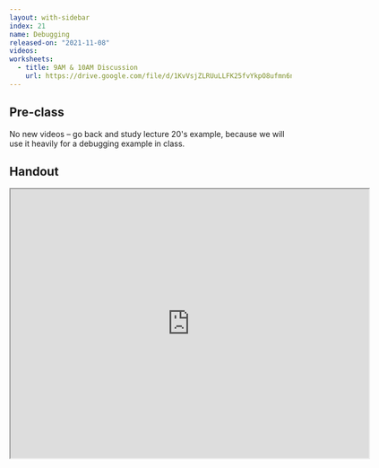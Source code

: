 ```yaml
---
layout: with-sidebar
index: 21
name: Debugging
released-on: "2021-11-08"
videos:
worksheets:
  - title: 9AM & 10AM Discussion
    url: https://drive.google.com/file/d/1KvVsjZLRUuLLFK25fvYkpO8ufmn6nNNm
---
```


## Pre-class

No new videos – go back and study lecture 20's example, because we will use it
heavily for a debugging example in class.

## Handout

<iframe src="https://drive.google.com/file/d/1pd83LKLW-MEYVhGx3xB-8YJpqkXEhBnt/preview" width="640" height="480" allow="autoplay"></iframe>